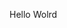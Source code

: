 Hello Wolrd






































































































































































































































































































































































































































































































































































































































































































































































































































































































































































































































































































































































































































































































































































































































































































































































































































































































































































































































































































































































































































































































































































































































